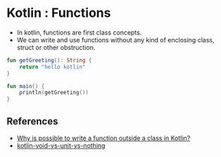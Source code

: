 # Kotlin : Functions

- In kotlin, functions are first class concepts.
- We can write and use functions without any kind of enclosing class, struct or other obstruction.

```kotlin
fun getGreeting(): String {
    return "hello kotlin"
}

fun main() {
    println(getGreeting())
}
```

## References

- [Why is possible to write a function outside a class in Kotlin?](https://stackoverflow.com/questions/49013996/why-is-possible-to-write-a-function-outside-a-class-in-kotlin)
- [kotlin-void-vs-unit-vs-nothing](https://stackoverflow.com/questions/55953052/kotlin-void-vs-unit-vs-nothing)